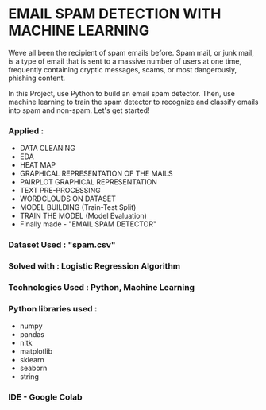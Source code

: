# EMAIL SPAM DETECTION WITH MACHINE LEARNING

Weve all been the recipient of spam emails before. Spam mail, or junk mail, is a type of email that is sent to a massive number of users at one time, frequently containing cryptic messages, scams, or most dangerously, phishing content.

In this Project, use Python to build an email spam detector. Then, use machine learning to train the spam detector to recognize and classify emails into spam and non-spam. Let's get started!

### Applied : 
- DATA CLEANING
- EDA
- HEAT MAP
- GRAPHICAL REPRESENTATION OF THE MAILS
- PAIRPLOT GRAPHICAL REPRESENTATION
- TEXT PRE-PROCESSING
- WORDCLOUDS ON DATASET
- MODEL BUILDING (Train-Test Split)
- TRAIN THE MODEL (Model Evaluation)
- Finally made - "EMAIL SPAM DETECTOR"

### Dataset Used : "spam.csv" 

### Solved with : Logistic Regression Algorithm

### Technologies Used : Python, Machine Learning
 
### Python libraries used : 
 - numpy
 - pandas
 - nltk
 - matplotlib
 - sklearn
 - seaborn
 - string

### IDE - Google Colab
